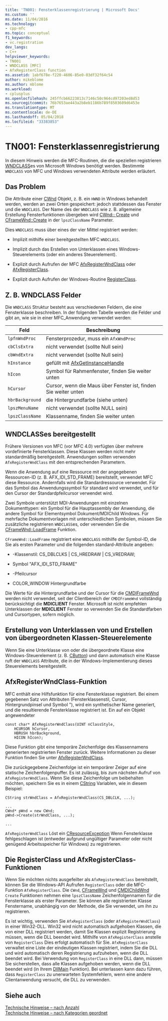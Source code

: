 ```yaml
---
title: 'TN001: Fensterklassenregistrierung | Microsoft Docs'
ms.custom: ''
ms.date: 11/04/2016
ms.technology:
- cpp-mfc
ms.topic: conceptual
f1_keywords:
- vc.registration
dev_langs:
- C++
helpviewer_keywords:
- TN001
- WNDCLASS [MFC]
- AfxRegisterClass function
ms.assetid: 1abf678e-f220-4606-85e0-03df32f64c54
author: mikeblome
ms.author: mblome
ms.workload:
- cplusplus
ms.openlocfilehash: 245ffcb66223813c7146c50c964cd97203ed8d53
ms.sourcegitcommit: 76b7653ae443a2b8eb1186b789f8503609d6453e
ms.translationtype: MT
ms.contentlocale: de-DE
ms.lasthandoff: 05/04/2018
ms.locfileid: "33383853"
---
```

# <a name="tn001-window-class-registration"></a>TN001: Fensterklassenregistrierung
In diesem Hinweis werden die MFC-Routinen, die die speziellen registrieren [WNDCLASS](http://msdn.microsoft.com/library/windows/desktop/ms633576)es von Microsoft Windows benötigt werden. Bestimmte `WNDCLASS` von MFC und Windows verwendeten Attribute werden erläutert.  
  
## <a name="the-problem"></a>Das Problem  
 Die Attribute einer [CWnd](../mfc/reference/cwnd-class.md) Objekt, z. B. ein `HWND` in Windows behandelt werden, werden an zwei Orten gespeichert: jedoch stattdessen das Fenster und die `WNDCLASS`. Der Name des der `WNDCLASS` wie z. B. allgemeine Erstellung Fensterfunktionen übergeben wird [CWnd:: Create](../mfc/reference/cwnd-class.md#create) und [CFrameWnd::Create](../mfc/reference/cframewnd-class.md#create) in der `lpszClassName` Parameter.  
  
 Dies `WNDCLASS` muss über eines der vier Mittel registriert werden:  
  
-   Implizit mithilfe einer bereitgestellten MFC `WNDCLASS`.  
  
-   Implizit durch das Erstellen von Unterklassen eines Windows-Steuerelements (oder ein anderes Steuerelement).  
  
-   Explizit durch Aufrufen der MFC [AfxRegisterWndClass](../mfc/reference/application-information-and-management.md#afxregisterwndclass) oder [AfxRegisterClass](../mfc/reference/application-information-and-management.md#afxregisterclass).  
  
-   Explizit durch Aufrufen der Windows-Routine [RegisterClass](http://msdn.microsoft.com/library/windows/desktop/ms633586).  
  
## <a name="wndclass-fields"></a>Z. B. WNDCLASS Felder  
 Die `WNDCLASS` Struktur besteht aus verschiedenen Feldern, die eine Fensterklasse beschreiben. In der folgenden Tabelle werden die Felder und gibt an, wie sie in einer MFC_Anwendung verwendet werden:  
  
|Feld|Beschreibung|  
|-----------|-----------------|  
|`lpfnWndProc`|Fensterprozedur, muss ein `AfxWndProc`|  
|`cbClsExtra`|nicht verwendet (sollte Null sein)|  
|`cbWndExtra`|nicht verwendet (sollte Null sein)|  
|`hInstance`|gefüllt mit [AfxGetInstanceHandle](../mfc/reference/application-information-and-management.md#afxgetinstancehandle)|  
|`hIcon`|Symbol für Rahmenfenster, finden Sie weiter unten|  
|`hCursor`|Cursor, wenn die Maus über Fenster ist, finden Sie weiter unten|  
|`hbrBackground`|die Hintergrundfarbe (siehe unten)|  
|`lpszMenuName`|nicht verwendet (sollte NULL sein)|  
|`lpszClassName`|Klassenname, finden Sie weiter unten|  
  
## <a name="provided-wndclasses"></a>WNDCLASSes bereitgestellt  
 Frühere Versionen von MFC (vor MFC 4.0) verfügten über mehrere vordefinierte Fensterklassen. Diese Klassen werden nicht mehr standardmäßig bereitgestellt. Anwendungen sollten verwenden `AfxRegisterWndClass` mit den entsprechenden Parametern.  
  
 Wenn die Anwendung auf eine Ressource mit der angegebenen Ressourcen-ID (z. B. AFX_IDI_STD_FRAME) bereitstellt, verwendet MFC diese Ressource. Andernfalls wird die Standardressource verwendet. Für das Symbol das Anwendungssymbol für standard wird verwendet, und für den Cursor der Standardpfeilcursor verwendet wird.  
  
 Zwei Symbole unterstützt MDI-Anwendungen mit einzelnen Dokumenttypen: ein Symbol für die Hauptassembly der Anwendung, die andere Symbol für Elementsymbol Dokument/MDIChild Windows. Für mehrfache Dokumentvorlagen mit unterschiedlichen Symbolen, müssen Sie zusätzliche registrieren `WNDCLASS`es, oder verwenden Sie die [CFrameWnd::LoadFrame](../mfc/reference/cframewnd-class.md#loadframe) Funktion.  
  
 `CFrameWnd::LoadFrame` registriert eine `WNDCLASS` mithilfe der Symbol-ID, die Sie als ersten Parameter und die folgenden standard-Attribute angeben:  
  
-   -Klassenstil: CS_DBLCLKS &#124; CS_HREDRAW &#124; CS_VREDRAW;  
  
-   Symbol "AFX_IDI_STD_FRAME"  
  
-   -Pfeilcursor  
  
-   COLOR_WINDOW Hintergrundfarbe  
  
 Die Werte für die Hintergrundfarbe und der Cursor für die [CMDIFrameWnd](../mfc/reference/cmdiframewnd-class.md) werden nicht verwendet, seit der Clientbereich der `CMDIFrameWnd` vollständig berücksichtigt die **MDICLIENT** Fenster. Microsoft ist nicht empfehlen Unterklassen der **MDICLIENT** Fenster so verwenden Sie die Standardfarben und Cursortypen, sofern möglich.  
  
## <a name="subclassing-and-superclassing-controls"></a>Erstellung von Unterklassen von und Erstellen von übergeordneten Klassen-Steuerelemente  
 Wenn Sie eine Unterklasse von oder die übergeordnete Klasse eine Windows-Steuerelement (z. B. [CButton](../mfc/reference/cbutton-class.md)) und dann automatisch eine Klasse ruft der `WNDCLASS` Attribute, die in der Windows-Implementierung dieses Steuerelements bereitgestellt.  
  
## <a name="the-afxregisterwndclass-function"></a>AfxRegisterWndClass-Funktion  
 MFC enthält eine Hilfsfunktion für eine Fensterklasse registriert. Bei einem gegebenen Satz von Attributen (Fensterklassenstil, Cursor, Hintergrundpinsel und Symbol "), wird ein synthetischer Name generiert, und die resultierende Fensterklasse registriert ist. Ein auf ein Objekt angewendeter  
  
```  
const char* AfxRegisterWndClass(UINT nClassStyle,
    HCURSOR hCursor,
    HBRUSH hbrBackground,
    HICON hIcon);
```  
  
 Diese Funktion gibt eine temporäre Zeichenfolge des Klassennamens generierten registrierten Fenster zurück. Weitere Informationen zu dieser Funktion finden Sie unter [AfxRegisterWndClass](../mfc/reference/application-information-and-management.md#afxregisterwndclass).  
  
 Die zurückgegebene Zeichenfolge ist ein temporärer Zeiger auf eine statische Zeichenfolgenpuffer. Es ist zulässig, bis zum nächsten Aufruf von `AfxRegisterWndClass`. Wenn Sie diese Zeichenfolge um beibehalten möchten, speichern Sie es in einem [CString](../atl-mfc-shared/using-cstring.md) Variablen, wie in diesem Beispiel:  
  
```  
CString strWndClass = AfxRegisterWndClass(CS_DBLCLK, ...);

...  
CWnd* pWnd = new CWnd;  
pWnd->Create(strWndClass, ...);

...  
```  
  
 `AfxRegisterWndClass` Löst ein [CResourceException](../mfc/reference/cresourceexception-class.md) Wenn Fensterklasse fehlgeschlagen ist (entweder aufgrund ungültiger Parameter oder nicht genügend Arbeitsspeicher für Windows) zu registrieren.  
  
## <a name="the-registerclass-and-afxregisterclass-functions"></a>Die RegisterClass und AfxRegisterClass-Funktionen  
 Wenn Sie möchten nichts ausgefeilter als `AfxRegisterWndClass` bereitstellt, können Sie die Windows-API Aufrufen `RegisterClass` oder die MFC-Funktion `AfxRegisterClass`. Die `CWnd`, [CFrameWnd](../mfc/reference/cframewnd-class.md) und [CMDIChildWnd](../mfc/reference/cmdichildwnd-class.md) `Create` Funktionen nehmen eine `lpszClassName` Zeichenfolgennamen für die Fensterklasse als erster Parameter. Sie können alle registrierten Klasse Fenstername, unabhängig von der Methode, die Sie verwendet, um ihn zu registrieren.  
  
 Es ist wichtig, verwenden Sie `AfxRegisterClass` (oder `AfxRegisterWndClass`) in einer Win32-DLL. Win32 wird nicht automatisch aufgehoben Klassen, die von einer DLL registriert werden, damit Sie Klassen explizit Registrierung müssen, wenn die DLL beendet wird. Mithilfe von `AfxRegisterClass` anstelle von `RegisterClass` Dies erfolgt automatisch für Sie. `AfxRegisterClass` verwaltet eine Liste der eindeutigen Klassen registriert, indem Sie die DLL und wird automatisch deren Registrierung aufzuheben, wenn die DLL beendet wird. Bei Verwendung von `RegisterClass` in eine DLL dann, müssen Sie sicherstellen, dass alle Klassen aufgehoben werden, wenn die DLL beendet wird (in Ihrem [DllMain](http://msdn.microsoft.com/library/windows/desktop/ms682583) Funktion). Bei unterlassen kann dazu führen, dass `RegisterClass` zu unerwarteten Systemfehlern, wenn eine andere Clientanwendung versucht, die DLL zu verwenden.  
  
## <a name="see-also"></a>Siehe auch  
 [Technische Hinweise – nach Anzahl](../mfc/technical-notes-by-number.md)   
 [Technische Hinweise – nach Kategorien geordnet](../mfc/technical-notes-by-category.md)


